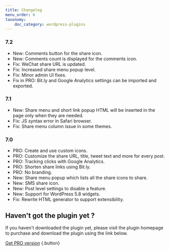 ```yaml
---
title: Changelog
menu_order: 6
taxonomy:
    doc_category: wordpress-plugins
---
```


### 7.2
* New: Comments button for the share icon.
* New: Comments count is displayed for the comments icon.
* Fix: WeChat share URL is updated.
* Fix: Increased share menu popup level.
* Fix: Minor admin UI fixes.
* Fix in PRO: Bit.ly and Google Analytics settings can be imported and exported.

### 7.1
* New: Share menu and short link popup HTML will be inserted in the page only when they are needed.
* Fix: JS syntax error in Safari browser.
* Fix: Share menu column issue in some themes.

### 7.0

* PRO: Create and use custom icons.
* PRO: Customize the share URL, title, tweet text and more for every post.
* PRO: Tracking clicks with Google Analytics.
* PRO: Shorten share links using Bit.ly.
* PRO: No branding.
* New: Share menu popup which lists all the share icons to share.
* New: SMS share icon.
* New: Post level settings to disable a feature.
* New: Support for WordPress 5.8 widgets.
* Fix: Rewrite HTML generator to support extensibility.


## Haven't got the plugin yet ?

If you haven't downloaded the plugin yet, please visit the plugin homepage to purchase and download the plugin using the link below.

[Get PRO version](/wordpress-plugins/wp-socializer/) {.button}